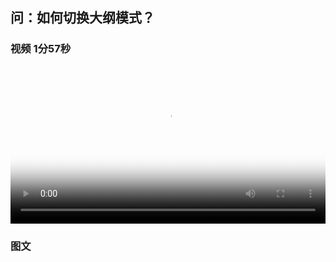 ## 问：如何切换大纲模式？


### 视频 1分57秒

<video id="my-video" class="video-js" controls preload="auto" width="100%"
poster="https://ipic.qinglion.com/qinglion_class.005.jpeg" data-setup='{"aspectRatio":"16:9"}'>
<source src="https://ipic.qinglion.com/qinglion_class_00005.mp4" type='video/mp4' >
</video>


### 图文
